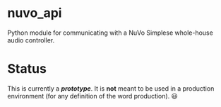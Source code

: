 # nuvo_api

Python module for communicating with a NuVo Simplese whole-house audio controller.

# Status

This is currently a ***prototype***. It is **not** meant to be used in a production environment (for any definition of the word production). 😃
